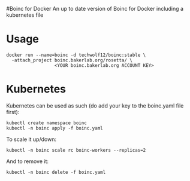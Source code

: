 #Boinc for Docker
An up to date version of Boinc for Docker including a kubernetes file

# Usage
```
docker run --name=boinc -d techwolf12/boinc:stable \
  -attach_project boinc.bakerlab.org/rosetta/ \
                  <YOUR boinc.bakerlab.org ACCOUNT KEY>
```

# Kubernetes
Kubernetes can be used as such (do add your key to the boinc.yaml file first):

```
kubectl create namespace boinc
kubectl -n boinc apply -f boinc.yaml
```
To scale it up/down:
```
kubectl -n boinc scale rc boinc-workers --replicas=2
```
And to remove it:
```
kubectl -n boinc delete -f boinc.yaml
```
